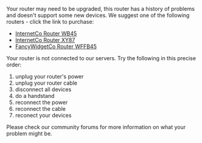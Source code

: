 <!-- query: internet is down -->

<!-- [phrasing] 
* my router doesn't work
* my internet is down
-->

<!-- 
say.name: device
say.ask: what type of device do you have?
say.type: single
reply.name: deviceType
[reply.values]
* model A1 router
* model B334 router
-->


<!--
say.name: attempts
say.ask: Select which of the following solutions you have already tried.
say.type: multiple 
say.trigger: same('device',[1])
reply.name: allAttempts
[reply.values]
* Rebooted my computer
* Reconnected to WiFi
* Rebooted the router
* Reinstalled my OS
* Updated router firmware
* Checked that router power is on and cables are connected.
* Switched Wifi to 5G
-->

<!-- 
say.trigger: same('device',[0]) 
say.type: answer
-->
Your router may need to be upgraded, this router has a history of problems and doesn't support some new devices. We suggest one of the following routers - click the link to purchase:
- [InternetCo Router WB45](http://www.example.com)
- [InternetCo Router XY87](http://www.example.com) 
- [FancyWidgetCo Router WFFB45](http://www.example.com)


<!-- 
say.trigger: same('device',[1]) and (subset('attempts', [0, 1, 2])) 
say.type: answer
-->
Your router is not connected to our servers. Try the following in this precise order:
1. unplug your router's power
2. unplug your router cable
3. disconnect all devices
4. do a handstand
5. reconnect the power
6. reconnect the cable
7. reconect your devices  

<!-- 
say.type: answer
say.name: giveUp
say.type: answer
-->
Please check our community forums for more information on what your problem might be.





